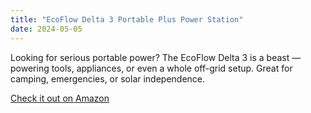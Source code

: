 ```yaml
---
title: "EcoFlow Delta 3 Portable Plus Power Station"
date: 2024-05-05
---
```


Looking for serious portable power? The EcoFlow Delta 3 is a beast — powering tools, appliances, or even a whole off-grid setup. Great for camping, emergencies, or solar independence.

[Check it out on Amazon](https://amzn.to/4jVoNS4)
